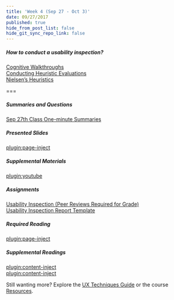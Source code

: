```yaml
---
title: 'Week 4 (Sep 27 - Oct 3)'
date: 09/27/2017
published: true
hide_from_post_list: false
hide_git_sync_repo_link: false
---
```


##### How to conduct a usability inspection?   
[Cognitive Walkthroughs](https://www.swipe.to/9967fp?p=2rXR1F3mH)  
[Conducting Heuristic Evaluations](https://www.swipe.to/9967fp?p=bhT4QfB2J)  
[Nielsen’s Heuristics](https://www.swipe.to/9967fp?p=1Mb9rDTJS)  

===

##### Summaries and Questions  
[Sep 27th Class One-minute Summaries](https://canvas.sfu.ca/courses/36662/assignments/267535)

##### Presented Slides  
[plugin:page-inject](/all-slides/unit-04)

##### Supplemental Materials  
[plugin:youtube](https://www.youtube.com/watch?v=gSm6bOw-KcQ)

##### Assignments
[Usability Inspection (Peer Reviews Required for Grade)](https://canvas.sfu.ca/courses/36662/assignments/267545)   
[Usability Inspection Report Template](https://canvas.sfu.ca/courses/36662/files/folder/Handouts/Usability%20Inspection%20Report%20Template#)

##### Required Reading  
[plugin:page-inject](/all-readings/unit-04)

##### Supplemental Readings  
[plugin:content-inject](/ux-techniques/how-to-conduct-a-usability-inspection/cognitive-walkthroughs)  
[plugin:content-inject](/ux-techniques/how-to-conduct-a-usability-inspection/heuristic-evaluations)  

Still wanting more? Explore the [UX Techniques Guide](../../ux-techniques) or the course [Resources](../../resources).
